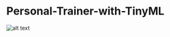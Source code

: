 # Personal-Trainer-with-TinyML

![alt text](https://github.com/ricardomdcj/Personal-Trainer-with-TinyML/blob/main/Images/3D%20Casing.png)
